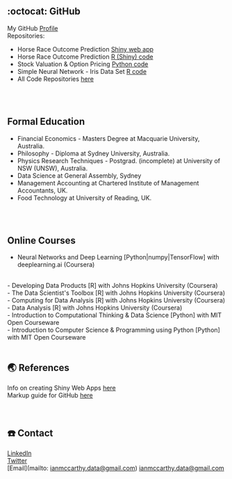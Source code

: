 ## :octocat: GitHub
My GitHub [Profile](https://github.com/ismccarthy)
<br>
Repositories:
  - Horse Race Outcome Prediction [Shiny web app](https://ianmccarthy.shinyapps.io/HorseRace/)
  - Horse Race Outcome Prediction [R (Shiny) code](https://github.com/ismccarthy/HorseRace_App)
  - Stock Valuation & Option Pricing [Python code](https://github.com/ismccarthy/StockValuation)
  - Simple Neural Network - Iris Data Set [R code](https://github.com/ismccarthy/IrisNeuralNetwork)
  - All Code Repositories [here](https://github.com/ismccarthy)
<br>
<br>

## Formal Education
  - Financial Economics - Masters Degree at Macquarie University, Australia.
  - Philosophy - Diploma at Sydney University, Australia.
  - Physics Research Techniques - Postgrad. (incomplete) at University of NSW (UNSW), Australia.
  - Data Science at General Assembly, Sydney
  - Management Accounting at Chartered Institute of Management Accountants, UK.
  - Food Technology at University of Reading, UK.
<br>
<br>

## Online Courses
- Neural Networks and Deep Learning [Python|numpy|TensorFlow] with deeplearning.ai (Coursera)
<br>
- Developing Data Products [R] with Johns Hopkins University (Coursera)
<br>
- The Data Scientist's Toolbox [R] with Johns Hopkins University (Coursera)
<br>
- Computing for Data Analysis [R] with Johns Hopkins University (Coursera)
<br>
- Data Analysis [R] with Johns Hopkins University (Coursera)
<br>
- Introduction to Computational Thinking & Data Science [Python] with MIT Open Courseware
<br>
- Introduction to Computer Science & Programming using Python [Python] with MIT Open Courseware
<br>
<br>


## :earth_asia: References
Info on creating Shiny Web Apps [here](https://shiny.rstudio.com/)
<br>
Markup guide for GitHub [here](https://guides.github.com/features/mastering-markdown/)
<br>
<br>
<br>

## :telephone: Contact
[LinkedIn](https://www.linkedin.com/in/ismccarthy/)
<br>
[Twitter](https://twitter.com/iansmccarthy)
<br>
[Email](mailto: ianmccarthy.data@gmail.com) ianmccarthy.data@gmail.com
<br>
<br>
<br>
